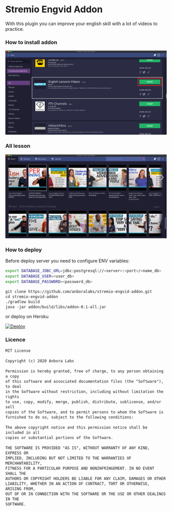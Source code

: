 # Stremio Engvid Addon
With this plugin you can improve your english skill with a lot of videos to practice.

### How to install addon

![Installing Addon](./resources/install_addon.png)

### All lesson

![Lessons](./resources/list_lessons.png)

### How to deploy

Before deploy server you need to configure ENV variables:
```bash
export DATABASE_JDBC_URL=jdbc:postgresql://<server>:<port>/<name_db>
export DATABASE_USER=<user_db>
export DATABASE_PASSWORD=<password_db>
```

```
git clone https://github.com/anboralabs/stremio-engvid-addon.git
cd stremio-engvid-addon
./gradlew build
java -jar addon/build/libs/addon-0.1-all.jar
```
or deploy on Heroku

[![Deploy](https://www.herokucdn.com/deploy/button.svg)](https://heroku.com/deploy)

### Licence

```
MIT License

Copyright (c) 2020 Anbora Labs

Permission is hereby granted, free of charge, to any person obtaining a copy
of this software and associated documentation files (the "Software"), to deal
in the Software without restriction, including without limitation the rights
to use, copy, modify, merge, publish, distribute, sublicense, and/or sell
copies of the Software, and to permit persons to whom the Software is
furnished to do so, subject to the following conditions:

The above copyright notice and this permission notice shall be included in all
copies or substantial portions of the Software.

THE SOFTWARE IS PROVIDED "AS IS", WITHOUT WARRANTY OF ANY KIND, EXPRESS OR
IMPLIED, INCLUDING BUT NOT LIMITED TO THE WARRANTIES OF MERCHANTABILITY,
FITNESS FOR A PARTICULAR PURPOSE AND NONINFRINGEMENT. IN NO EVENT SHALL THE
AUTHORS OR COPYRIGHT HOLDERS BE LIABLE FOR ANY CLAIM, DAMAGES OR OTHER
LIABILITY, WHETHER IN AN ACTION OF CONTRACT, TORT OR OTHERWISE, ARISING FROM,
OUT OF OR IN CONNECTION WITH THE SOFTWARE OR THE USE OR OTHER DEALINGS IN THE
SOFTWARE.
```
